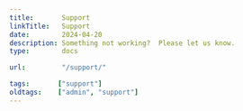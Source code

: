 ```yaml
---
title:       Support
linkTitle:   Support
date:        2024-04-20
description: Something not working?  Please let us know. 
type:        docs

url:         "/support/"

tags:       ["support"] 
oldtags:    ["admin", "support"]
---
```



<div>
<script charset="utf-8" type="text/javascript" src="//js.hsforms.net/forms/embed/v2.js"></script>
<script>
  hbspt.forms.create({
    region: "na1",
    portalId: "8736067",
    formId: "3b11be47-107d-4175-9289-589ef9bc4cd9"
  });
</script>
</div>